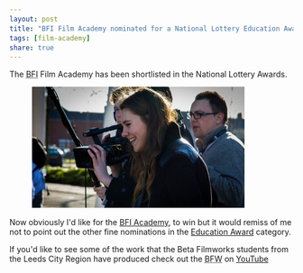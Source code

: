 ```yaml
---
layout: post
title: "BFI Film Academy nominated for a National Lottery Education Award"
tags: [film-academy]
share: true
---
```


The <abbr title="British Film Institute">BFI</abbr> Film Academy has been shortlisted in the National Lottery Awards.

<figure><a href="http://www.lotterygoodcauses.org.uk/project/bfi-film-academy"><img src="/images/BFI - Web ed..jpg"></a></figure>


Now obviously I'd like for the [BFI Academy](http://www.lotterygoodcauses.org.uk/project/bfi-film-academy), to win but it would remiss of me not to point out the other fine nominations in the [Education Award](http://www.lotterygoodcauses.org.uk/awards/education) category. 

If you'd like to see some of the work that the Beta Filmworks students from the Leeds City Region have produced check out the <abbr title ="Beta Filmworks">BFW</abbr> on [YouTube](http://www.youtube.com/user/BetaFilmworks) 


